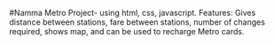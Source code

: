 #Namma Metro Project- using html, css, javascript. 
Features: Gives distance between stations, fare between stations, number of changes required, shows map, and can be used to recharge Metro cards.
